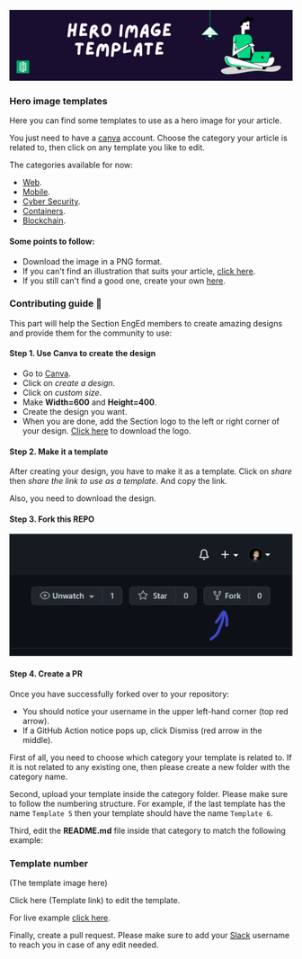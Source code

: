 ![](https://github.com/ahmadmardeni1/Canva/blob/main/hero%20image%20template.png)

### Hero image templates
Here you can find some templates to use as a hero image for your article.

You just need to have a [canva](https://www.canva.com/) account. Choose the category your article is related to, then click on any template you like to edit.

The categories available for now:
- [Web](https://github.com/ahmadmardeni1/Canva/tree/main/Web).
- [Mobile](https://github.com/ahmadmardeni1/Canva/tree/main/Mobile).
- [Cyber Security](https://github.com/ahmadmardeni1/Canva/tree/main/Cyber-Security).
- [Containers](https://github.com/ahmadmardeni1/Canva/tree/main/Containers).
- [Blockchain](https://github.com/ahmadmardeni1/Canva/tree/main/Blockchain).

#### Some points to follow:
- Download the image in a PNG format.
- If you can't find an illustration that suits your article, [click here](https://www.dropbox.com/sh/n77qu7u4lnsdl3p/AADBdAfi7UyyvCn4_L5SrcSya?dl=0).
- If you still can't find a good one, create your own [here](https://storyset.com/).

### Contributing guide :pencil:
This part will help the Section EngEd members to create amazing designs and provide them for the community to use:

#### Step 1. Use Canva to create the design
- Go to [Canva](https://www.canva.com/).
- Click on *create a design*.
- Click on *custom size*.
- Make **Width=600** and **Height=400**.
- Create the design you want.
- When you are done, add the Section logo to the left or right corner of your design. [Click here](https://github.com/ahmadmardeni1/Test/blob/main/section%20logo.jpg) to download the logo.

#### Step 2. Make it a template
After creating your design, you have to make it as a template. Click on *share* then *share the link to use as a template*. And copy the link.

Also, you need to download the design.

#### Step 3. Fork this REPO
![Fork REPO](https://github.com/ahmadmardeni1/Canva/blob/main/FORKREPO.PNG)

#### Step 4. Create a PR
Once you have successfully forked over to your repository:
- You should notice your username in the upper left-hand corner (top red arrow).
- If a GitHub Action notice pops up, click Dismiss (red arrow in the middle).

First of all, you need to choose which category your template is related to. If it is not related to any existing one, then please create a new folder with the category name.

Second, upload your template inside the category folder. Please make sure to follow the numbering structure. For example, if the last template has the name `Template 5` then your template should have the name `Template 6`.

Third, edit the **README.md** file inside that category to match the following example:

### Template number
(The template image here)

Click here (Template link) to edit the template.

For live example [click here](https://github.com/ahmadmardeni1/Test/tree/main/Web).

Finally, create a pull request. Please make sure to add your [Slack](https://slack.com/) username to reach you in case of any edit needed.

